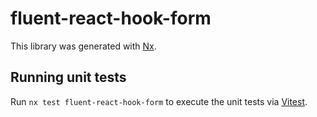 # fluent-react-hook-form

This library was generated with [Nx](https://nx.dev).

## Running unit tests

Run `nx test fluent-react-hook-form` to execute the unit tests via [Vitest](https://vitest.dev/).
